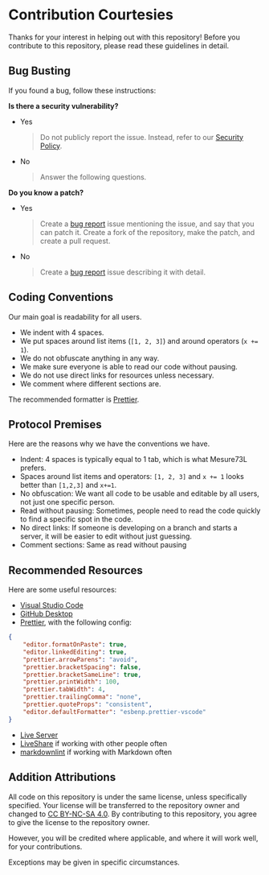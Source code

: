 # Contribution Courtesies

Thanks for your interest in helping out with this repository! Before you contribute to this repository, please read these guidelines in detail.

## Bug Busting

If you found a bug, follow these instructions:

**Is there a security vulnerability?**

- Yes
  > Do not publicly report the issue. Instead, refer to our [Security Policy](https://github.com/Mesure73L/mesure.x10.mx/blob/main/.github/SECURITY.md).
- No
  > Answer the following questions.

**Do you know a patch?**

- Yes
  > Create a [bug report](https://github.com/Mesure73L/mesure.x10.mx/issues/new?assignees=&labels=bug&projects=&template=1-bug-report.yml) issue mentioning the issue, and say that you can patch it. Create a fork of the repository, make the patch, and create a pull request.
- No
  > Create a [bug report](https://github.com/Mesure73L/mesure.x10.mx/issues/new?assignees=&labels=bug&projects=&template=1-bug-report.yml) issue describing it with detail.

## Coding Conventions

Our main goal is readability for all users.

- We indent with 4 spaces.
- We put spaces around list items (`[1, 2, 3]`) and around operators (`x += 1`).
- We do not obfuscate anything in any way.
- We make sure everyone is able to read our code without pausing.
- We do not use direct links for resources unless necessary.
- We comment where different sections are.

The recommended formatter is [Prettier](https://prettier.io/).

## Protocol Premises

Here are the reasons why we have the conventions we have.

- Indent: 4 spaces is typically equal to 1 tab, which is what Mesure73L prefers.
- Spaces around list items and operators: `[1, 2, 3]` and `x += 1` looks better than `[1,2,3]` and `x+=1`.
- No obfuscation: We want all code to be usable and editable by all users, not just one specific person.
- Read without pausing: Sometimes, people need to read the code quickly to find a specific spot in the code.
- No direct links: If someone is developing on a branch and starts a server, it will be easier to edit without just guessing.
- Comment sections: Same as read without pausing

## Recommended Resources

Here are some useful resources:

- [Visual Studio Code](https://visualstudio.microsoft.com/downloads/)
- [GitHub Desktop](https://desktop.github.com/)
- [Prettier](https://marketplace.visualstudio.com/items?itemName=esbenp.prettier-vscode), with the following config:

```json
{
    "editor.formatOnPaste": true,
    "editor.linkedEditing": true,
    "prettier.arrowParens": "avoid",
    "prettier.bracketSpacing": false,
    "prettier.bracketSameLine": true,
    "prettier.printWidth": 100,
    "prettier.tabWidth": 4,
    "prettier.trailingComma": "none",
    "prettier.quoteProps": "consistent",
    "editor.defaultFormatter": "esbenp.prettier-vscode"
}
```

- [Live Server](https://marketplace.visualstudio.com/items?itemName=ritwickdey.LiveServer)
- [LiveShare](https://marketplace.visualstudio.com/items?itemName=MS-vsliveshare.vsliveshare) if working with other people often
- [markdownlint](https://marketplace.visualstudio.com/items?itemName=DavidAnson.vscode-markdownlint) if working with Markdown often

## Addition Attributions

All code on this repository is under the same license, unless specifically specified. Your license will be transferred to the repository owner and changed to [CC BY-NC-SA 4.0](https://creativecommons.org/licenses/by-nc-sa/4.0/deed.en). By contributing to this repository, you agree to give the license to the repository owner.

However, you will be credited where applicable, and where it will work well, for your contributions.

Exceptions may be given in specific circumstances.
